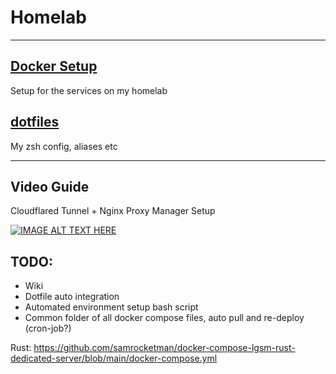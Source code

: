 # Homelab

---

## [Docker Setup](./docker-compose.yml)
Setup for the services on my homelab  

## [dotfiles](./.config)
My zsh config, aliases etc

---

## Video Guide

Cloudflared Tunnel + Nginx Proxy Manager Setup

[![IMAGE ALT TEXT HERE](https://img.youtube.com/vi/Udc6HeOqxCY/0.jpg)](https://www.youtube.com/watch?v=Udc6HeOqxCY&ab_channel=AbhinavKM)

## TODO:

* Wiki
* Dotfile auto integration
* Automated environment setup bash script
* Common folder of all docker compose files, auto pull and re-deploy (cron-job?)

Rust:
https://github.com/samrocketman/docker-compose-lgsm-rust-dedicated-server/blob/main/docker-compose.yml